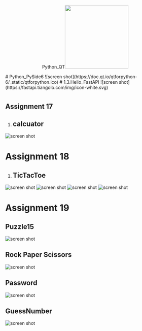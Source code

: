 <p align="center">Python_QT<a href="https://www.qt.io" target="_blank"><img src="https://seeklogo.com/images/Q/qt-small-logo-E980A7F727-seeklogo.com.png" width="200"></a></p><p></p>
# Python_PySide6 ![screen shot](https://doc.qt.io/qtforpython-6/_static/qtforpython.ico)
# 1.3.Hello_FastAPI ![screen shot](https://fastapi.tiangolo.com/img/icon-white.svg)


# 

## Assignment 17
1. ## **calcuator**
![screen shot](https://github.com/Mohammadnematizade/Python_Qt/blob/main/Python_Qt/session17/calcuator/s/2.png)
# Assignment 18
1. ## **TicTacToe**
![screen shot](https://github.com/Mohammadnematizade/Python_Qt/blob/main/se18/TicTacToe/img/1.png)
![screen shot](https://github.com/Mohammadnematizade/Python_Qt/blob/main/se18/TicTacToe/img/2.png)
![screen shot](https://github.com/Mohammadnematizade/Python_Qt/blob/main/se18/TicTacToe/img/3.png)
![screen shot](https://github.com/Mohammadnematizade/Python_Qt/blob/main/se18/TicTacToe/img/4.png)

# Assignment 19
 ## **Puzzle15**
![screen shot](https://raw.githubusercontent.com/Mohammadnematizade/Python_Qt/main/session19/img/pazzl19.png)
 ## **Rock Paper Scissors**
![screen shot](https://raw.githubusercontent.com/Mohammadnematizade/Python_Qt/main/session19/img/rock.png)
 ## **Password**
![screen shot](https://raw.githubusercontent.com/Mohammadnematizade/Python_Qt/main/session19/img/password.png)

 ## **GuessNumber**
![screen shot](https://raw.githubusercontent.com/Mohammadnematizade/Python_Qt/main/session19/img/main.png)
